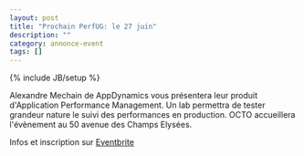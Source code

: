 ```yaml
---
layout: post
title: "Prochain PerfUG: le 27 juin"
description: ""
category: annonce-event
tags: []
---
```

{% include JB/setup %}

Alexandre Mechain de AppDynamics vous présentera leur produit d'Application Performance Management. Un lab permettra de tester grandeur nature le suivi des performances en production. OCTO accueillera l'évènement au 50 avenue des Champs Elysées.
<!-- more -->

Infos et inscription sur [Eventbrite](http://www.eventbrite.fr/event/6989250035)